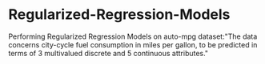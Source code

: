 # Regularized-Regression-Models
Performing Regularized Regression Models on auto-mpg dataset:"The data concerns city-cycle fuel consumption in miles per gallon,  to be predicted in terms of 3 multivalued discrete and 5 continuous  attributes."
